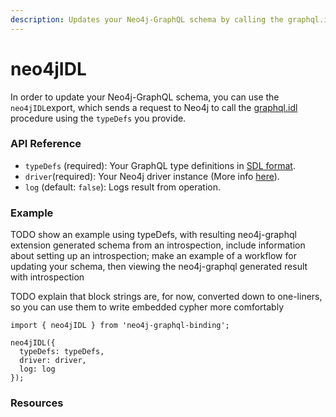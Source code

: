 ```yaml
---
description: Updates your Neo4j-GraphQL schema by calling the graphql.idl procedure.
---
```


# neo4jIDL

In order to update your Neo4j-GraphQL schema, you can use the `neo4jIDL`export, which sends a request to Neo4j to call the [graphql.idl](https://github.com/neo4j-graphql/neo4j-graphql/tree/3.3#uploading-a-graphql-schema) procedure using the `typeDefs` you provide.

### API Reference

* `typeDefs` \(required\): Your GraphQL type definitions in [SDL format](https://www.prisma.io/blog/graphql-sdl-schema-definition-language-6755bcb9ce51/). 
* `driver`\(required\): Your Neo4j driver instance \(More info [here](https://www.npmjs.com/package/neo4j-driver)\). 
* `log` \(default: `false`\): Logs result from operation. 

### Example

TODO show an example using typeDefs, with resulting neo4j-graphql extension generated schema from an introspection, include information about setting up an introspection; make an example of a workflow for updating your schema, then viewing the neo4j-graphql generated result with introspection

TODO explain that block strings are, for now, converted down to one-liners, so you can use them to write embedded cypher more comfortably

```text
import { neo4jIDL } from 'neo4j-graphql-binding';

neo4jIDL({
  typeDefs: typeDefs,
  driver: driver,
  log: log
});
```

### Resources

